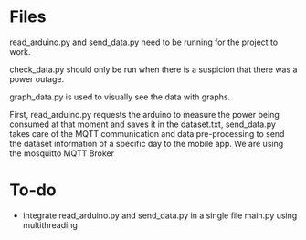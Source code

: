 # Files
read_arduino.py and send_data.py need to be running for the project to work.

check_data.py should only be run when there is a suspicion that there was a power outage.

graph_data.py is used to visually see the data with graphs.


First, read_arduino.py requests the arduino to measure the power being consumed at that moment and saves it in the dataset.txt, send_data.py takes care of the MQTT communication and data pre-processing  to send the dataset information of a specific day to the mobile app. We are using the mosquitto MQTT Broker

# To-do
- integrate read_arduino.py and send_data.py in a single file main.py using multithreading
